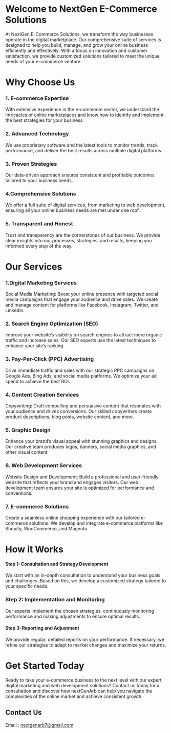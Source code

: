 # Welcome to NextGen E-Commerce Solutions 

At NextGen E-Commerce Solutions, we transform the way businesses operate in the digital marketplace. Our comprehensive suite of services is designed to help you build, manage, and grow your online business efficiently and effectively. With a focus on innovation and customer satisfaction, we provide customized solutions tailored to meet the unique needs of your e-commerce venture.

# Why Choose Us
###  1. E-commerce Expertise
With extensive experience in the e-commerce sector, we understand the intricacies of online marketplaces and know how to identify and implement the best strategies for your business.

### 2. Advanced Technology
We use proprietary software and the latest tools to monitor trends, track performance, and deliver the best results across multiple digital platforms.

### 3. Proven Strategies
Our data-driven approach ensures consistent and profitable outcomes tailored to your business needs.

### 4.Comprehensive Solutions
We offer a full suite of digital services, from marketing to web development, ensuring all your online business needs are met under one roof.

### 5. Transparent and Honest
Trust and transparency are the cornerstones of our business. We provide clear insights into our processes, strategies, and results, keeping you informed every step of the way.

# Our Services

### 1.Digital Marketing Services
Social Media Marketing: Boost your online presence with targeted social media campaigns that engage your audience and drive sales. We create and manage content for platforms like Facebook, Instagram, Twitter, and LinkedIn.

### 2. Search Engine Optimization (SEO)
Improve your website’s visibility on search engines to attract more organic traffic and increase sales. Our SEO experts use the latest techniques to enhance your site’s ranking.

### 3. Pay-Per-Click (PPC) Advertising
Drive immediate traffic and sales with our strategic PPC campaigns on Google Ads, Bing Ads, and social media platforms. We optimize your ad spend to achieve the best ROI.

### 4. Content Creation Services
Copywriting: Craft compelling and persuasive content that resonates with your audience and drives conversions. Our skilled copywriters create product descriptions, blog posts, website content, and more.

### 5. Graphic Design
Enhance your brand’s visual appeal with stunning graphics and designs. Our creative team produces logos, banners, social media graphics, and other visual content.

### 6. Web Development Services
Website Design and Development: Build a professional and user-friendly website that reflects your brand and engages visitors. Our web development team ensures your site is optimized for performance and conversions.

### 7. E-commerce Solutions
Create a seamless online shopping experience with our tailored e-commerce solutions. We develop and integrate e-commerce platforms like Shopify, WooCommerce, and Magento.

# How it Works

#### Step 1: Consultation and Strategy Development
We start with an in-depth consultation to understand your business goals and challenges. Based on this, we develop a customized strategy tailored to your specific needs.

### Step 2: Implementation and Monitoring
Our experts implement the chosen strategies, continuously monitoring performance and making adjustments to ensure optimal results.

#### Step 3: Reporting and Adjustment
We provide regular, detailed reports on your performance. If necessary, we refine our strategies to adapt to market changes and maximize your returns.

# Get Started Today
Ready to take your e-commerce business to the next level with our expert digital marketing and web development solutions? Contact us today for a consultation and discover how nextGenArb can help you navigate the complexities of the online market and achieve consistent growth.

## **Contact Us**

Email : nextgenarb7@gmail.com




